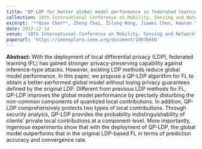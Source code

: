 ```yaml
---
title: "QP-LDP for better global model performance in federated learning"
collection: 18th International Conference on Mobility, Sensing and Networking (MSN)
excerpt: '**Qian Chen**, Zheng Chai, Zilong Wang, Jiawei Chen, Haonan Yan, and Xiaodong Lin '
date: 2022-12-14
venue: '18th International Conference on Mobility, Sensing and Networking (MSN)'
paperurl: 'https://ieeexplore.ieee.org/document/10076656'
---
```

**Abstract:** With the deployment of local differential privacy (LDP), federated learning (FL) has gained stronger privacy-preserving capability against inference-type attacks. However, existing LDP methods reduce global model performance. In this paper, we propose a QP-LDP algorithm for FL to obtain a better-performed global model without losing privacy guarantees defined by the original LDP. Different from previous LDP methods for FL, QP-LDP improves the global model performance by precisely disturbing the non-common components of quantized local contributions. In addition, QP-LDP comprehensively protects two types of local contributions. Through security analysis, QP-LDP provides the probability indistinguishability of clients' private local contributions at a component-level. More importantly, ingenious experiments show that with the deployment of QP-LDP, the global model outperforms that in the original LDP-based FL in terms of prediction accuracy and convergence rate.

